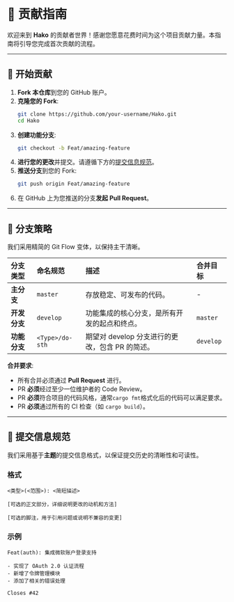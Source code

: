 # 🎯 贡献指南

欢迎来到 **Hako** 的贡献者世界！感谢您愿意花费时间为这个项目贡献力量。本指南将引导您完成首次贡献的流程。

---

## 🚀 开始贡献

1.  **Fork 本仓库**到您的 GitHub 账户。
2.  **克隆您的 Fork**:
    ```bash
    git clone https://github.com/your-username/Hako.git
    cd Hako
    ```
3.  **创建功能分支**:
    ```bash
    git checkout -b Feat/amazing-feature
    ```
4.  **进行您的更改**并提交。请遵循下方的[提交信息规范](#-提交信息规范)。
5.  **推送分支**到您的 Fork:
    ```bash
    git push origin Feat/amazing-feature
    ```
6.  在 GitHub 上为您推送的分支**发起 Pull Request**。

---

## 🌿 分支策略

我们采用精简的 Git Flow 变体，以保持主干清晰。

| 分支类型     | 命名规范        | 描述                                            | 合并目标  |
| :----------- | :-------------- | :---------------------------------------------- | :-------- |
| **主分支**   | `master`        | 存放稳定、可发布的代码。                        | -         |
| **开发分支** | `develop`       | 功能集成的核心分支，是所有开发的起点和终点。    | `master`  |
| **功能分支** | `<Type>/do-sth` | 期望对 develop 分支进行的更改，包含 PR 的简述。 | `develop` |

**合并要求**:

- 所有合并必须通过 **Pull Request** 进行。
- PR **必须**经过至少一位维护者的 Code Review。
- PR **必须**符合项目的代码风格，通常`cargo fmt`格式化后的代码可以满足要求。
- PR **必须**通过所有的 CI 检查（如 `cargo build`）。

---

## 📝 提交信息规范

我们采用基于**主题**的提交信息格式，以保证提交历史的清晰性和可读性。

### 格式

```
<类型>(<范围>): <简短描述>

[可选的正文部分，详细说明更改的动机和方法]

[可选的脚注，用于引用问题或说明不兼容的变更]
```

### 示例

```
Feat(auth): 集成微软账户登录支持

- 实现了 OAuth 2.0 认证流程
- 新增了令牌管理模块
- 添加了相关的错误处理

Closes #42
```

